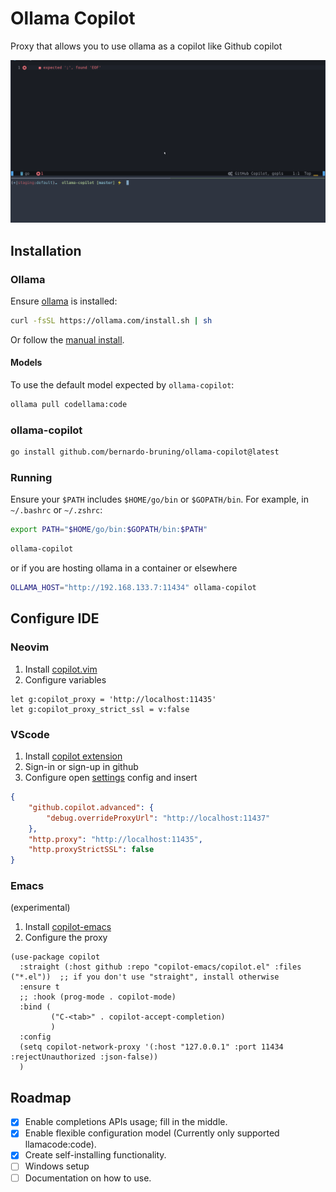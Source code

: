 # Ollama Copilot

Proxy that allows you to use ollama as a copilot like Github copilot

![Video presentation](presentation.gif)

## Installation

### Ollama

Ensure [ollama](https://ollama.com/download/linux) is installed:

```bash
curl -fsSL https://ollama.com/install.sh | sh
```

Or follow the [manual install](https://github.com/ollama/ollama/blob/main/docs/linux.md#manual-install).

#### Models

To use the default model expected by `ollama-copilot`:

```bash
ollama pull codellama:code
```

### ollama-copilot

```bash
go install github.com/bernardo-bruning/ollama-copilot@latest
```

### Running

Ensure your `$PATH` includes `$HOME/go/bin` or `$GOPATH/bin`.
For example, in `~/.bashrc` or `~/.zshrc`:

```bash
export PATH="$HOME/go/bin:$GOPATH/bin:$PATH"
```

```bash
ollama-copilot
```

or if you are hosting ollama in a container or elsewhere
```bash
OLLAMA_HOST="http://192.168.133.7:11434" ollama-copilot
```

## Configure IDE

### Neovim

1. Install [copilot.vim](https://github.com/github/copilot.vim)
1. Configure variables

```vim
let g:copilot_proxy = 'http://localhost:11435'
let g:copilot_proxy_strict_ssl = v:false
```

### VScode

1. Install [copilot extension](https://marketplace.visualstudio.com/items?itemName=GitHub.copilot)
1. Sign-in or sign-up in github
1. Configure open [settings](https://code.visualstudio.com/docs/getstarted/settings) config and insert

```json
{
    "github.copilot.advanced": {
        "debug.overrideProxyUrl": "http://localhost:11437"
    },
    "http.proxy": "http://localhost:11435",
    "http.proxyStrictSSL": false
}
```

### Emacs

(experimental)

1. Install [copilot-emacs](https://github.com/copilot-emacs/copilot.el)
1. Configure the proxy

```elisp
(use-package copilot
  :straight (:host github :repo "copilot-emacs/copilot.el" :files ("*.el"))  ;; if you don't use "straight", install otherwise
  :ensure t
  ;; :hook (prog-mode . copilot-mode)
  :bind (
         ("C-<tab>" . copilot-accept-completion)
         )
  :config
  (setq copilot-network-proxy '(:host "127.0.0.1" :port 11434 :rejectUnauthorized :json-false))
  )
```


## Roadmap

- [x] Enable completions APIs usage; fill in the middle.
- [x] Enable flexible configuration model (Currently only supported llamacode:code).
- [x] Create self-installing functionality.
- [ ] Windows setup
- [ ] Documentation on how to use.
